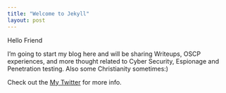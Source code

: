```yaml
---
title: "Welcome to Jekyll"
layout: post
---
```


Hello Friend

I’m going to start my blog here and will be sharing Writeups, OSCP experiences, and more thought related to Cyber Security, Espionage and Penetration testing. Also some Christianity sometimes:)

Check out the [My Twitter] for more info.

[My Twitter]: https://twitter.com/JimSolo38222052

